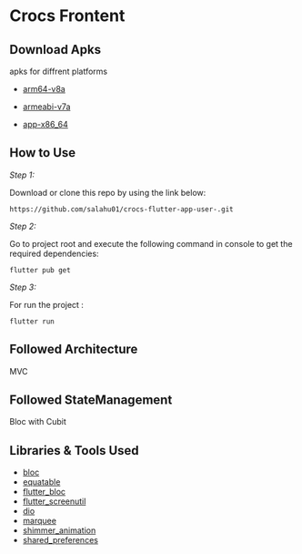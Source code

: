 # Crocs Frontent

## Download Apks

apks for diffrent platforms

* [arm64-v8a]()


* [armeabi-v7a]()


* [app-x86_64]()


## How to Use 

*Step 1:*

Download or clone this repo by using the link below:

```
https://github.com/salahu01/crocs-flutter-app-user-.git

```


*Step 2:*


Go to project root and execute the following command in console to get the required dependencies: 

```
flutter pub get 
```


 *Step 3:*

For run the project :  
```
flutter run 
```

## Followed Architecture

MVC

## Followed StateManagement

Bloc with Cubit

## Libraries & Tools Used 

* [bloc](https://pub.dev/packages/bloc)
* [equatable](https://pub.dev/packages/equatable)
* [flutter_bloc](https://pub.dev/packages/flutter_bloc)
* [flutter_screenutil](https://pub.dev/packages/flutter_screenutil)
* [dio](https://pub.dev/packages/dio)
* [marquee](https://pub.dev/packages/marquee)
* [shimmer_animation](https://pub.dev/packages/shimmer_animation)
* [shared_preferences](https://pub.dev/packages/shared_preferences)
